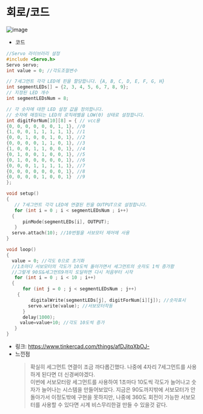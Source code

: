 # 회로/코드
![image](https://github.com/sejongsmarcle/2024_Spring_SMARCLE_Snaegi_Study/assets/138707859/a3ec53f0-8e4a-4ed4-ba5f-378660d96535)
- 코드  
````c++
//Servo 라이브러리 설정
#include <Servo.h> 
Servo servo;
int value = 0; //각도조절변수

// 7세그먼트 각각 LED에 핀을 할당합니다. {A, B, C, D, E, F, G, H}
int segmentLEDs[] = {2, 3, 4, 5, 6, 7, 8, 9};
// 지정된 LED 개수
int segmentLEDsNum = 8;

// 각 숫자에 대한 LED 설정 값을 정의합니다.
// 숫자에 매칭되는 LED의 로직레벨을 LOW(0) 상태로 설정합니다.
int digitForNum[10][8] = { // vcc용
{0, 0, 0, 0, 0, 0, 1, 1}, //0
{1, 0, 0, 1, 1, 1, 1, 1}, //1
{0, 0, 1, 0, 0, 1, 0, 1}, //2
{0, 0, 0, 0, 1, 1, 0, 1}, //3
{1, 0, 0, 1, 1, 0, 0, 1}, //4
{0, 1, 0, 0, 1, 0, 0, 1}, //5
{0, 1, 0, 0, 0, 0, 0, 1}, //6
{0, 0, 0, 1, 1, 1, 1, 1}, //7
{0, 0, 0, 0, 0, 0, 0, 1}, //8
{0, 0, 0, 0, 1, 0, 0, 1}  //9
};

void setup() 
{
   // 7세그먼트 각각 LED에 연결된 핀을 OUTPUT으로 설정합니다.
   for (int i = 0 ; i < segmentLEDsNum ; i++) 
  {
      pinMode(segmentLEDs[i], OUTPUT);
   }
  servo.attach(10); //10번필을 서보모터 제어에 사용
}

void loop() 
{
  value = 0; //각도 0으로 초기화
  //1초마다 서보모터의 각도가 10도씩 돌아가면서 세그먼트의 숫자도 1씩 증가함
  //그렇게 90도&세그먼트9까지 도달하면 다시 처음부터 시작
   for (int i = 0 ; i < 10 ; i++) 
  {
      for (int j = 0 ; j < segmentLEDsNum ; j++) 
    {
         digitalWrite(segmentLEDs[j], digitForNum[i][j]); //숫자표시
        servo.write(value); //서보모터작동
      }
      delay(1000);
     value=value+10; //각도 10도씩 증가
   }
}
````
- 링크: https://www.tinkercad.com/things/afDJitqXbOJ-
- 느낀점
  > 확실히 세그먼트 연결이 조금 까다롭긴했다. 나중에 4자리 7세그먼트를 사용하게 된다면 더 신경써야겠다.  
  > 이번에 서보모터랑 세그먼트를 사용하여 1초마다 10도씩 각도가 늘어나고 숫자가 늘어나는 시스템을 만들어보았다.
  > 지금은 90도까지밖에 서보모터가 안돌아가서 이정도밖에 구현을 못하지만, 나중에 360도 회전이 가능한 서보모터를 사용할 수 있다면 시계 비스무리한걸 만들 수 있을것 같다.
